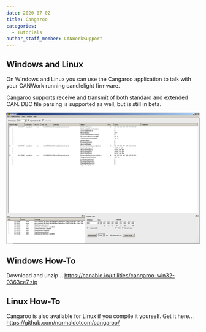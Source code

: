 ```yaml
---
date: 2020-07-02
title: Cangaroo
categories:
  - Tutorials
author_staff_member: CANWorkSupport
---
```

## Windows and Linux
On Windows and Linux you can use the Cangaroo application to talk with your CANWork running candlelight firmware. 

Cangaroo supports receive and transmit of both standard and extended CAN. 
DBC file parsing is supported as well, but is still in beta. 

![Cat](https://github.com/CANWork/Website/blob/master/images/cangaroo_1.png)

## Windows How-To
Download and unzip...
https://canable.io/utilities/cangaroo-win32-0363ce7.zip

## Linux How-To
Cangaroo is also available for Linux if you compile it yourself.
Get it here...
https://github.com/normaldotcom/cangaroo/
